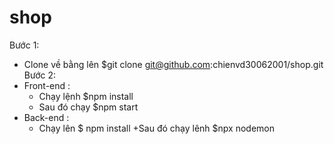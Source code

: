 # shop
Bước 1:
  - Clone về bằng lên $git clone git@github.com:chienvd30062001/shop.git
Bước 2: 
  - Front-end :
    + Chạy lệnh $npm install 
    + Sau đó chạy $npm start
  - Back-end :
    + Chạy lên $ npm install
    +Sau đó chạy lênh $npx nodemon
    
